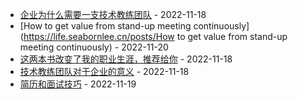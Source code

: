 * [企业为什么需要一支技术教练团队](https://life.seabornlee.cn/posts/企业为什么需要一支技术教练团队) - 2022-11-18
* [How to get value from stand-up meeting continuously](https://life.seabornlee.cn/posts/How to get value from stand-up meeting continuously) - 2022-11-20
* [这两本书改变了我的职业生涯，推荐给你](https://life.seabornlee.cn/posts/这两本书改变了我的职业生涯，推荐给你) - 2022-11-18
* [技术教练团队对于企业的意义](https://life.seabornlee.cn/posts/技术教练团队对于企业的意义) - 2022-11-18
* [简历和面试技巧](https://life.seabornlee.cn/posts/简历和面试技巧) - 2022-11-19
